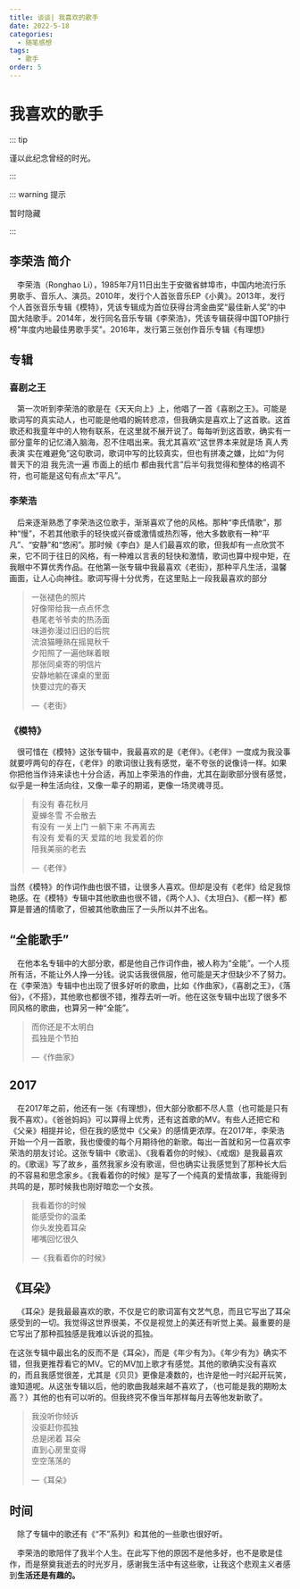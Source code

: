 ```yaml
---
title: 谈谈| 我喜欢的歌手
date: 2022-5-18
categories:
  - 随笔感想
tags:
  - 歌手
order: 5
---
```


# 我喜欢的歌手

::: tip 

谨以此纪念曾经的时光。

:::

::: warning 提示

暂时隐藏

:::

<div v-if="0">

## 李荣浩 简介

&emsp;李荣浩（Ronghao Li），1985年7月11日出生于安徽省蚌埠市，中国内地流行乐男歌手、音乐人、演员。2010年，发行个人首张音乐EP《小黄》。2013年，发行个人首张音乐专辑《模特》，凭该专辑成为首位获得台湾金曲奖“最佳新人奖”的中国大陆歌手。2014年，发行同名音乐专辑《李荣浩》，凭该专辑获得中国TOP排行榜"年度内地最佳男歌手奖"。2016年，发行第三张创作音乐专辑《有理想》



## 专辑

### 喜剧之王

&emsp;第一次听到李荣浩的歌是在《天天向上》上，他唱了一首《喜剧之王》。可能是歌词写的真实动人，也可能是他唱的婉转悲凉，但我确实是喜欢上了这首歌。这首歌还和我童年中的人物有联系，在这里就不展开说了。每每听到这首歌，确实有一部分童年的记忆涌入脑海，忍不住唱出来。我尤其喜欢“这世界本来就是场 真人秀表演 实在难避免”这句歌词，歌词中写的比较真实，但也有拼凑之嫌，比如“为何 普天下的泪 我先流一遍 市面上的纸巾 都由我代言”后半句我觉得和整体的格调不符，也可能是这句有点太“平凡”。

### 李荣浩

&emsp;后来逐渐熟悉了李荣浩这位歌手，渐渐喜欢了他的风格。那种“李氏情歌”，那种“慢”，不若其他歌手的轻快或兴奋或激情或热烈等，他大多数歌有一种“平凡”、“安静”和“悠闲”。那时候《李白》是人们最喜欢的歌，但我却有一点欣赏不来，它不同于往日的风格，有一种难以言表的轻快和激情，歌词也算中规中矩，在我眼中不算优秀作品。在他第一张专辑中我最喜欢《老街》，那种平凡生活，温馨画面，让人心向神往。歌词写得十分优秀，在这里贴上一段我最喜欢的部分

> 一张褪色的照片<br/>好像带给我一点点怀念<br/>巷尾老爷爷卖的热汤面<br/>味道弥漫过旧旧的后院<br/>流浪猫睡熟在摇晃秋千<br/>夕阳照了一遍他眯着眼<br/>那张同桌寄的明信片<br/>安静地躺在课桌的里面<br/>快要过完的春天
>
> —《老街》

### 《模特》

&emsp;很可惜在《模特》这张专辑中，我最喜欢的是《老伴》。《老伴》一度成为我没事就要哼两句的存在，《老伴》的歌词很让我有感觉，毫不夸张的说像诗一样。如果你把他当作诗来读也十分合适，再加上李荣浩的作曲，尤其在副歌部分很有感觉，似乎是一种生活向往，又像一辈子的期诺，更像一场灵魂寻觅。

> 有没有 春花秋月<br/>夏蝉冬雪 不会散去<br/>有没有 一关上门 一躺下来 不再离去<br/>有没有 爱看的天 爱踏的地 我爱着的你<br/>陪我美丽的老去
>
> —《老伴》

当然《模特》的作词作曲也很不错，让很多人喜欢。但却是没有《老伴》给足我惊艳感。在《模特》专辑中其他歌曲也很不错，《两个人》、《太坦白》、《都一样》都算是普通的情歌了，但被其他歌曲压了一头所以并不出名。

## “全能歌手”

&emsp;在他本名专辑中的大部分歌，都是他自己作词作曲，被人称为“全能”。一个人揽所有活，不能让外人挣一分钱。说实话我很佩服，他可能是天才但缺少不了努力。在《李荣浩》专辑中也出现了很多好听的歌曲，比如《作曲家》，《喜剧之王》，《落俗》，《不搭》，其他歌也都很不错，推荐去听一听。他在这张专辑中出现了很多不同风格的歌曲，也算另一种“全能”。

> 而你还是不太明白<br/>孤独是个节拍
>
> —《作曲家》

## 2017

&emsp;在2017年之前，他还有一张《有理想》，但大部分歌都不尽人意（也可能是只有我不喜欢）。《爸爸妈妈》可以算得上优秀，还有这首歌的MV。有些人还把它和《父亲》相提并论，但在我的感觉中《父亲》的感情更浓厚。在2017年，李荣浩开始一个月一首歌，我也傻傻的每个月期待他的新歌。每出一首就和另一位喜欢李荣浩的朋友讨论。这张专辑中《歌谣》、《我看着你的时候》、《戒烟》是我最喜欢的。《歌谣》写了故乡，虽然我家乡没有歌谣，但也确实让我感觉到了那种长大后的不容易和思念家乡。《我看着你的时候》是写了一个纯真的爱情故事，我能得到共鸣的是，那时候我也刚好暗恋一个女孩。

> 我看着你的时候<br/>能感受你的温柔<br/>你头发挽着耳朵<br/>嘟嘴回忆很久<br/>
>
> —《我看着你的时候》

## 《耳朵》

&emsp;《耳朵》是我最最喜欢的歌，不仅是它的歌词富有文艺气息，而且它写出了耳朵感受到的一切。我觉得这世界很美，不仅是视觉上的美还有听觉上美。最重要的是它写出了那种孤独感是我难以诉说的孤独。

在这张专辑中最出名的反而不是《耳朵》，而是《年少有为》。《年少有为》确实不错，但我更推荐看它的MV。它的MV加上歌才有感觉。其他的歌确实没有喜欢的，而且我感觉很差，尤其是《贝贝》更像是凑数的，也许是他一时兴起开玩笑，谁知道呢。从这张专辑以后，他的歌曲我越来越不喜欢了，（也可能是我的期盼太高？）其他的也有可以听的。但我终究不像当年那样每月去等他发新歌了。

> 我没听你倾诉<br/>没驱赶你孤独<br/>总是闭着 耳朵<br/>直到心房里变得<br/>空空荡荡的
>
> —《耳朵》

## 时间

&emsp;除了专辑中的歌还有《“不”系列》和其他的一些歌也很好听。

&emsp;李荣浩的歌陪伴了我半个人生。在此写下他的原因不是他多好，也不是歌是佳作，而是祭奠我逝去的时光岁月，感谢我生活中有这些歌，让我这个悲观主义者感到**生活还是有趣的。**

</div>
